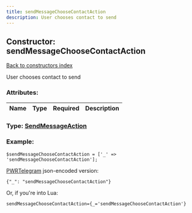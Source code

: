 ```yaml
---
title: sendMessageChooseContactAction
description: User chooses contact to send
---
```

## Constructor: sendMessageChooseContactAction  
[Back to constructors index](index.md)



User chooses contact to send

### Attributes:

| Name     |    Type       | Required | Description |
|----------|:-------------:|:--------:|------------:|



### Type: [SendMessageAction](../types/SendMessageAction.md)


### Example:

```
$sendMessageChooseContactAction = ['_' => 'sendMessageChooseContactAction'];
```  

[PWRTelegram](https://pwrtelegram.xyz) json-encoded version:

```
{"_": "sendMessageChooseContactAction"}
```


Or, if you're into Lua:  


```
sendMessageChooseContactAction={_='sendMessageChooseContactAction'}

```



